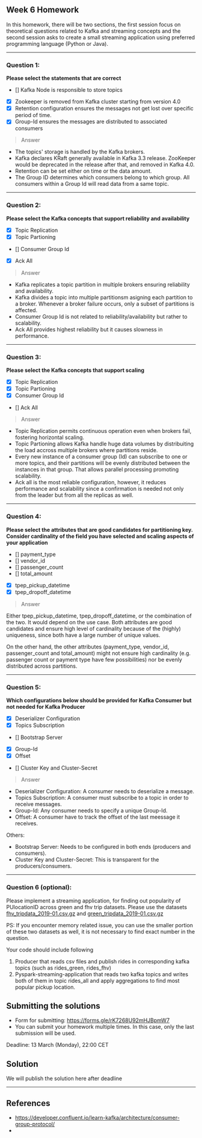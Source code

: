 ## Week 6 Homework 

In this homework, there will be two sections, the first session focus on theoretical questions related to Kafka 
and streaming concepts and the second session asks to create a small streaming application using preferred 
programming language (Python or Java).

---

### Question 1: 

**Please select the statements that are correct**

- [] Kafka Node is responsible to store topics
- [X] Zookeeper is removed from Kafka cluster starting from version 4.0
- [X] Retention configuration ensures the messages not get lost over specific period of time.
- [X] Group-Id ensures the messages are distributed to associated consumers

> Answer

- The topics' storage is handled by the Kafka brokers.
- Kafka declares KRaft generally available in Kafka 3.3 release. ZooKeeper would be deprecated in the release after that, and removed in Kafka 4.0.
- Retention can be set either on time or the data amount.
- The Group ID determines which consumers belong to which group. All consumers within a Group Id will read data from a same topic.

---

### Question 2: 

**Please select the Kafka concepts that support reliability and availability**

- [X] Topic Replication
- [X] Topic Partioning
- [] Consumer Group Id
- [X] Ack All

> Answer

- Kafka replicates a topic partition in multiple brokers ensuring reliability and availability.
- Kafka divides a topic into multiple partitionsm asigning each partition to a broker. Whenever a broker failure occurs, only a subset of partitions is affected.
- Consumer Group Id is not related to reliability/availability but rather to scalability.
- Ack All provides highest reliability but it causes slowness in performance.

---

### Question 3: 

**Please select the Kafka concepts that support scaling**  

- [X] Topic Replication
- [X] Topic Partioning
- [X] Consumer Group Id
- [] Ack All

> Answer

- Topic Replication permits continuous operation even when brokers fail, fostering horizontal scaling.
- Topic Partioning allows Kafka handle huge data volumes by distribuiting the load accross multiple brokers where partitions reside.
- Every new instance of a consumer group (Id) can subscribe to one or more topics, and their partitions will be evenly distributed between the instances in that group. That allows parallel processing promoting scalability.
- Ack all is the most reliable configuration, however, it reduces performance and scalability since a confirmation is needed not only from the leader but from all the replicas as well.

---

### Question 4: 

**Please select the attributes that are good candidates for partitioning key. 
Consider cardinality of the field you have selected and scaling aspects of your application**  

- [] payment_type
- [] vendor_id
- [] passenger_count
- [] total_amount
- [X] tpep_pickup_datetime
- [X] tpep_dropoff_datetime

> Answer

Either tpep_pickup_datetime, tpep_dropoff_datetime, or the combination of the two. It would depend on the use case. Both attributes are good candidates and ensure high level of cardinality because of the (highly) uniqueness, since both have a large number of unique values.

On the other hand, the other attributes (payment_type, vendor_id, passenger_count and total_amount) might not ensure high cardinality (e.g. passenger count or payment type have few possibilities) nor be evenly distributed across partitions.

---

### Question 5: 

**Which configurations below should be provided for Kafka Consumer but not needed for Kafka Producer**

- [X] Deserializer Configuration
- [X] Topics Subscription
- [] Bootstrap Server
- [X] Group-Id
- [X] Offset
- [] Cluster Key and Cluster-Secret

> Answer

- Deserializer Configuration: A consumer needs to deserialize a message.
- Topics Subscription: A consumer must subscribe to a topic in order to receive messages.
- Group-Id: Any consumer needs to specify a unique Group-Id.
- Offset: A consumer have to track the offset of the last meessage it receives.

Others:
- Bootstrap Server: Needs to be configured in both ends (producers and consumers).
- Cluster Key and Cluster-Secret: This is transparent for the producers/consumers.

---

### Question 6 (optional):

Please implement a streaming application, for finding out popularity of PUlocationID across green and fhv trip datasets.
Please use the datasets [fhv_tripdata_2019-01.csv.gz](https://github.com/DataTalksClub/nyc-tlc-data/releases/tag/fhv) 
and [green_tripdata_2019-01.csv.gz](https://github.com/DataTalksClub/nyc-tlc-data/releases/tag/green)

PS: If you encounter memory related issue, you can use the smaller portion of these two datasets as well, 
it is not necessary to find exact number in the  question.

Your code should include following
1. Producer that reads csv files and publish rides in corresponding kafka topics (such as rides_green, rides_fhv)
2. Pyspark-streaming-application that reads two kafka topics
   and writes both of them in topic rides_all and apply aggregations to find most popular pickup location.

   
## Submitting the solutions

* Form for submitting: https://forms.gle/rK7268U92mHJBpmW7
* You can submit your homework multiple times. In this case, only the last submission will be used. 

Deadline: 13 March (Monday), 22:00 CET


## Solution

We will publish the solution here after deadline

---

## References

- https://developer.confluent.io/learn-kafka/architecture/consumer-group-protocol/
-